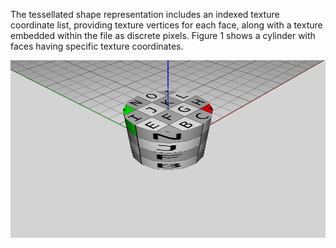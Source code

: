 ﻿The tessellated shape representation includes an indexed texture coordinate list, providing texture vertices for each face, along with a texture embedded within the file as discrete pixels. Figure 1 shows a cylinder with faces having specific texture coordinates.

!["SurfaceTexture"](../../../../figures/examples/tessellation_texture_image.png "Figure 1 &mdash; Tessellation with textures")
